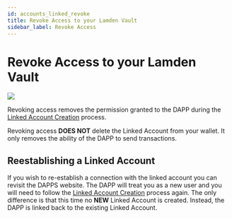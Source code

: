 ```yaml
---
id: accounts_linked_revoke
title: Revoke Access to your Lamden Vault
sidebar_label: Revoke Access
---
```


# Revoke Access to your Lamden Vault

![](img/wallet/gif/1.0.0_account_linked_revoke.gif)

Revoking access removes the permission granted to the DAPP during the <u>[Linked Account Creation](/accounts_linked_create)</u> process.  

Revoking access **DOES NOT** delete the Linked Account from your wallet. It only removes the ability of the DAPP to send transactions.


## Reestablishing a Linked Account
If you wish to re-establish a connection with the linked account you can revisit the DAPPS website. The DAPP will treat you as a new user and you will need to follow the <u>[Linked Account Creation](/accounts_linked_create)</u> process again. The only difference is that this time no **NEW** Linked Account is created. Instead, the DAPP is linked back to the existing Linked Account.
